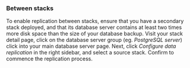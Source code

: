 


### Between stacks

To enable replication between stacks, ensure that you have a secondary stack deployed, and that its database server contains at least two times more disk space than the size of your database backup. Visit your stack detail page, click on the database server group (eg. _PostgreSQL server_) click into your main database server page. Next, click _Configure data replication_ in the right sidebar, and select a source stack. Confirm to commence the replication process.

